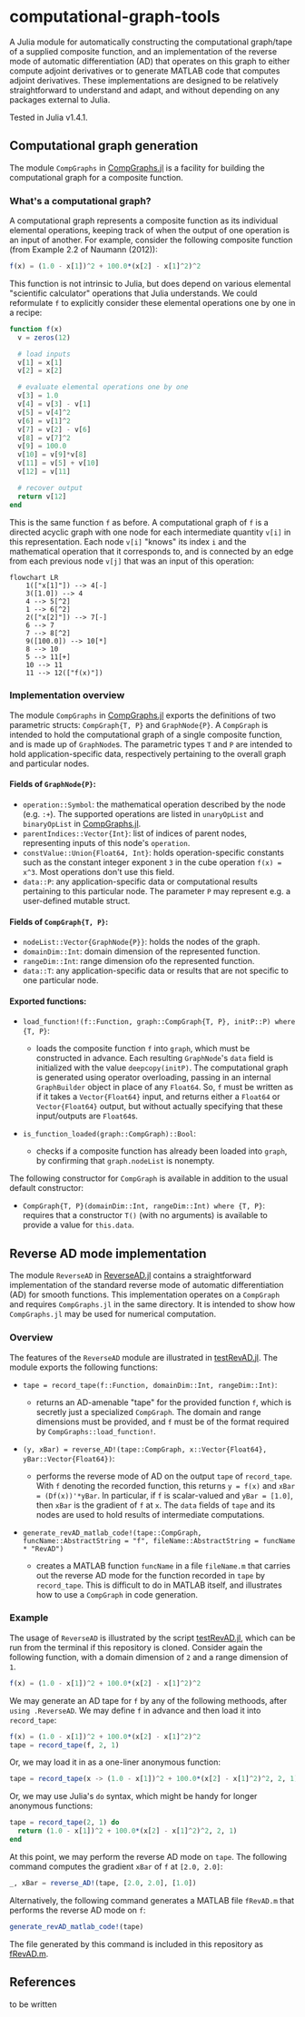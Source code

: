 # computational-graph-tools
A Julia module for automatically constructing the computational graph/tape of a supplied composite function, and an implementation of the reverse mode of automatic differentiation (AD) that operates on this graph to either compute adjoint derivatives or to generate MATLAB code that computes adjoint derivatives. These implementations are designed to be relatively straightforward to understand and adapt, and  without depending on any packages external to Julia.

Tested in Julia v1.4.1.

## Computational graph generation
The module `CompGraphs` in [CompGraphs.jl](src/CompGraphs.jl) is a facility for building the computational graph for a composite function.

### What's a computational graph?
A computational graph represents a composite function as its individual elemental operations, keeping track of when the output of one operation is an input of another. For example, consider the following composite function (from Example 2.2 of Naumann (2012)):
```julia
f(x) = (1.0 - x[1])^2 + 100.0*(x[2] - x[1]^2)^2
```
This function is not intrinsic to Julia, but does depend on various elemental "scientific calculator" operations that Julia understands. We could reformulate `f` to explicitly consider these elemental operations one by one in a recipe:
```julia
function f(x)
  v = zeros(12)

  # load inputs
  v[1] = x[1]
  v[2] = x[2]

  # evaluate elemental operations one by one
  v[3] = 1.0
  v[4] = v[3] - v[1]
  v[5] = v[4]^2
  v[6] = v[1]^2
  v[7] = v[2] - v[6]
  v[8] = v[7]^2
  v[9] = 100.0
  v[10] = v[9]*v[8]
  v[11] = v[5] + v[10]
  v[12] = v[11]

  # recover output
  return v[12]
end
```
This is the same function `f` as before. A computational graph of `f` is a directed acyclic graph with one node for each intermediate quantity `v[i]` in this representation. Each node `v[i]` "knows" its index `i` and the mathematical operation that it corresponds to, and is connected by an edge from each previous node `v[j]` that was an input of this operation:
```mermaid
flowchart LR
    1(["x[1]"]) --> 4[-]
    3([1.0]) --> 4
    4 --> 5[^2]
    1 --> 6[^2]
    2(["x[2]"]) --> 7[-]
    6 --> 7
    7 --> 8[^2]
    9([100.0]) --> 10[*]
    8 --> 10
    5 --> 11[+]
    10 --> 11
    11 --> 12(["f(x)"])
```

### Implementation overview
The module `CompGraphs` in [CompGraphs.jl](src/CompGraphs.jl) exports the definitions of two parametric structs: `CompGraph{T, P}` and `GraphNode{P}`. A `CompGraph` is intended to hold the computational graph of a single composite function, and is made up of `GraphNode`s. The parametric types `T` and `P` are intended to hold application-specific data, respectively pertaining to the overall graph and particular nodes. 

#### Fields of `GraphNode{P}`:

- `operation::Symbol`: the mathematical operation described by the node (e.g. `:+`). The supported operations are listed in `unaryOpList` and `binaryOpList` in [CompGraphs.jl](src/CompGraphs.jl).
- `parentIndices::Vector{Int}`: list of indices of parent nodes, representing inputs of this node's `operation`.
- `constValue::Union{Float64, Int}`: holds operation-specific constants such as the constant integer exponent `3` in the cube operation `f(x) = x^3`. Most operations don't use this field.
- `data::P`: any application-specific data or computational results pertaining to this particular node. The parameter `P` may represent e.g. a user-defined mutable struct.

#### Fields of `CompGraph{T, P}`:

- `nodeList::Vector{GraphNode{P}}`: holds the nodes of the graph.
- `domainDim::Int`: domain dimension of the represented function.
- `rangeDim::Int`: range dimension ofo the represented function.
- `data::T`: any application-specific data or results that are not specific to one particular node.

#### Exported functions:

- `load_function!(f::Function, graph::CompGraph{T, P}, initP::P) where {T, P}`: 
  -   loads the composite function `f` into `graph`, which must be constructed in advance. Each resulting `GraphNode`'s `data` field is initialized with the value `deepcopy(initP)`. The computational graph is generated using operator overloading, passing in an internal `GraphBuilder` object in place of any `Float64`. So, `f` must be written as if it takes a `Vector{Float64}` input, and returns either a `Float64` or `Vector{Float64}` output, but without actually specifying that these input/outputs are `Float64`s.

- `is_function_loaded(graph::CompGraph)::Bool`: 
  - checks if a composite function has already been loaded into `graph`, by confirming that `graph.nodeList` is nonempty.

The following constructor for `CompGraph` is available in addition to the usual default constructor: 

- `CompGraph{T, P}(domainDim::Int, rangeDim::Int) where {T, P}`: requires that a constructor `T()` (with no arguments) is available to provide a value for `this.data`. 

## Reverse AD mode implementation
The module `ReverseAD` in [ReverseAD.jl](src/ReverseAD.jl) contains a straightforward implementation of the standard reverse mode of automatic differentiation (AD) for smooth functions. This implementation operates on a `CompGraph` and requires `CompGraphs.jl` in the same directory. It is intended to show how `CompGraphs.jl` may be used for numerical computation. 

### Overview
The features of the `ReverseAD` module are illustrated in [testRevAD.jl](test/testRevAD.jl). The module exports the following functions:

- `tape = record_tape(f::Function, domainDim::Int, rangeDim::Int)`: 

  - returns an AD-amenable "tape" for the provided function `f`, which is secretly just a specialized `CompGraph`. The domain and range dimensions must be provided, and `f` must be of the format required by `CompGraphs::load_function!`. 

- `(y, xBar) = reverse_AD!(tape::CompGraph, x::Vector{Float64}, yBar::Vector{Float64})`: 

  - performs the reverse mode of AD on the output `tape` of `record_tape`. With `f` denoting the recorded function, this returns `y = f(x)` and `xBar = (Df(x))'*yBar`. In particular, if `f` is scalar-valued and `yBar = [1.0]`, then `xBar` is the gradient of `f` at `x`. The `data` fields of `tape` and its nodes are used to hold results of intermediate computations.

- `generate_revAD_matlab_code!(tape::CompGraph, funcName::AbstractString = "f", fileName::AbstractString = funcName * "RevAD")`

  - creates a MATLAB function `funcName` in a file `fileName.m` that carries out the reverse AD mode for the function recorded in `tape` by `record_tape`. This is difficult to do in MATLAB itself, and illustrates how to use a `CompGraph` in code generation.

### Example
The usage of `ReverseAD` is illustrated by the script [testRevAD.jl](test/testRevAD.jl), which can be run from the terminal if this repository is cloned. Consider again the following function, with a domain dimension of `2` and a range dimension of `1`.
```julia
f(x) = (1.0 - x[1])^2 + 100.0*(x[2] - x[1]^2)^2
```

We may generate an AD tape for `f` by any of the following methoods, after `using .ReverseAD`. We may define `f` in advance and then load it into `record_tape`:
```julia
f(x) = (1.0 - x[1])^2 + 100.0*(x[2] - x[1]^2)^2
tape = record_tape(f, 2, 1)
```
Or, we may load it in as a one-liner anonymous function:
```julia
tape = record_tape(x -> (1.0 - x[1])^2 + 100.0*(x[2] - x[1]^2)^2, 2, 1)
```
Or, we may use Julia's `do` syntax, which might be handy for longer anonymous functions:
```julia
tape = record_tape(2, 1) do
  return (1.0 - x[1])^2 + 100.0*(x[2] - x[1]^2)^2, 2, 1)
end
```
At this point, we may perform the reverse AD mode on `tape`. The following command computes the gradient `xBar` of `f` at `[2.0, 2.0]`:
```julia
_, xBar = reverse_AD!(tape, [2.0, 2.0], [1.0])
```
Alternatively, the following command generates a MATLAB file `fRevAD.m` that performs the reverse AD mode on `f`:
```julia
generate_revAD_matlab_code!(tape)
```
The file generated by this command is included in this repository as [fRevAD.m](test/fRevAD.m).

## References
to be written



